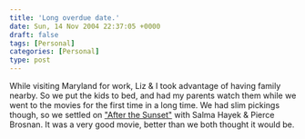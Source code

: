 ```yaml
---
title: 'Long overdue date.'
date: Sun, 14 Nov 2004 22:37:05 +0000
draft: false
tags: [Personal]
categories: [Personal]
type: post
---
```


While visiting Maryland for work, Liz & I took advantage of having family nearby. So we put the kids to bed, and had my parents watch them while we went to the movies for the first time in a long time. We had slim pickings though, so we settled on ["After the Sunset"](http://www.imdb.com/title/tt0367479/) with Salma Hayek & Pierce Brosnan. It was a very good movie, better than we both thought it would be.